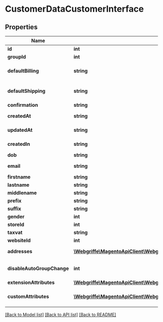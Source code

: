 # CustomerDataCustomerInterface

## Properties
Name | Type | Description | Notes
------------ | ------------- | ------------- | -------------
**id** | **int** | Customer id | [optional] 
**groupId** | **int** | Group id | [optional] 
**defaultBilling** | **string** | Default billing address id | [optional] 
**defaultShipping** | **string** | Default shipping address id | [optional] 
**confirmation** | **string** | Confirmation | [optional] 
**createdAt** | **string** | Created at time | [optional] 
**updatedAt** | **string** | Updated at time | [optional] 
**createdIn** | **string** | Created in area | [optional] 
**dob** | **string** | Date of birth | [optional] 
**email** | **string** | Email address | 
**firstname** | **string** | First name | 
**lastname** | **string** | Last name | 
**middlename** | **string** | Middle name | [optional] 
**prefix** | **string** | Prefix | [optional] 
**suffix** | **string** | Suffix | [optional] 
**gender** | **int** | Gender | [optional] 
**storeId** | **int** | Store id | [optional] 
**taxvat** | **string** | Tax Vat | [optional] 
**websiteId** | **int** | Website id | [optional] 
**addresses** | [**\Webgriffe\MagentoApiClient\Webgriffe\MagentoApiClient\Model\CustomerDataAddressInterface[]**](CustomerDataAddressInterface.md) | Customer addresses. | [optional] 
**disableAutoGroupChange** | **int** | Disable auto group change flag. | [optional] 
**extensionAttributes** | [**\Webgriffe\MagentoApiClient\Webgriffe\MagentoApiClient\Model\CustomerDataCustomerExtensionInterface**](CustomerDataCustomerExtensionInterface.md) |  | [optional] 
**customAttributes** | [**\Webgriffe\MagentoApiClient\Webgriffe\MagentoApiClient\Model\FrameworkAttributeInterface[]**](FrameworkAttributeInterface.md) | Custom attributes values. | [optional] 

[[Back to Model list]](../README.md#documentation-for-models) [[Back to API list]](../README.md#documentation-for-api-endpoints) [[Back to README]](../README.md)


